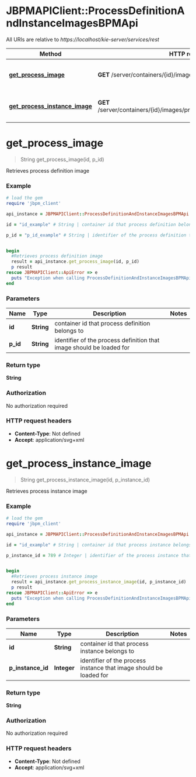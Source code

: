 # JBPMAPIClient::ProcessDefinitionAndInstanceImagesBPMApi

All URIs are relative to *https://localhost/kie-server/services/rest*

Method | HTTP request | Description
------------- | ------------- | -------------
[**get_process_image**](ProcessDefinitionAndInstanceImagesBPMApi.md#get_process_image) | **GET** /server/containers/{id}/images/processes/{pId} | Retrieves process definition image
[**get_process_instance_image**](ProcessDefinitionAndInstanceImagesBPMApi.md#get_process_instance_image) | **GET** /server/containers/{id}/images/processes/instances/{pInstanceId} | Retrieves process instance image


# **get_process_image**
> String get_process_image(id, p_id)

Retrieves process definition image



### Example
```ruby
# load the gem
require 'jbpm_client'

api_instance = JBPMAPIClient::ProcessDefinitionAndInstanceImagesBPMApi.new

id = "id_example" # String | container id that process definition belongs to

p_id = "p_id_example" # String | identifier of the process definition that image should be loaded for


begin
  #Retrieves process definition image
  result = api_instance.get_process_image(id, p_id)
  p result
rescue JBPMAPIClient::ApiError => e
  puts "Exception when calling ProcessDefinitionAndInstanceImagesBPMApi->get_process_image: #{e}"
end
```

### Parameters

Name | Type | Description  | Notes
------------- | ------------- | ------------- | -------------
 **id** | **String**| container id that process definition belongs to | 
 **p_id** | **String**| identifier of the process definition that image should be loaded for | 

### Return type

**String**

### Authorization

No authorization required

### HTTP request headers

 - **Content-Type**: Not defined
 - **Accept**: application/svg+xml



# **get_process_instance_image**
> String get_process_instance_image(id, p_instance_id)

Retrieves process instance image



### Example
```ruby
# load the gem
require 'jbpm_client'

api_instance = JBPMAPIClient::ProcessDefinitionAndInstanceImagesBPMApi.new

id = "id_example" # String | container id that process instance belongs to

p_instance_id = 789 # Integer | identifier of the process instance that image should be loaded for


begin
  #Retrieves process instance image
  result = api_instance.get_process_instance_image(id, p_instance_id)
  p result
rescue JBPMAPIClient::ApiError => e
  puts "Exception when calling ProcessDefinitionAndInstanceImagesBPMApi->get_process_instance_image: #{e}"
end
```

### Parameters

Name | Type | Description  | Notes
------------- | ------------- | ------------- | -------------
 **id** | **String**| container id that process instance belongs to | 
 **p_instance_id** | **Integer**| identifier of the process instance that image should be loaded for | 

### Return type

**String**

### Authorization

No authorization required

### HTTP request headers

 - **Content-Type**: Not defined
 - **Accept**: application/svg+xml



